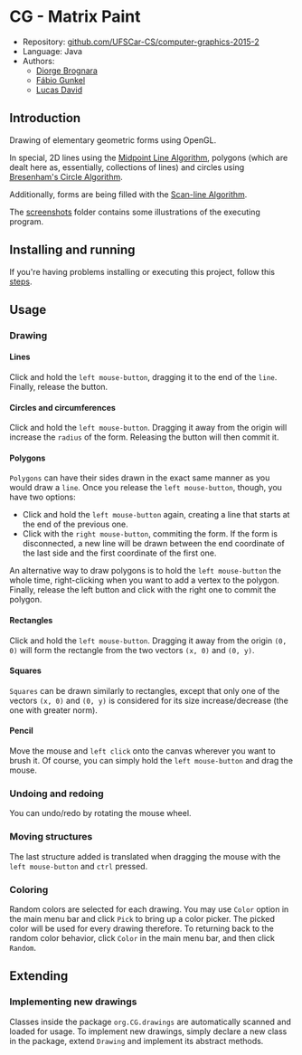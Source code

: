 ﻿# CG - Matrix Paint

* Repository: [github.com/UFSCar-CS/computer-graphics-2015-2](https://github.com/UFSCar-CS/computer-graphics-2015-2)
* Language: Java
* Authors:
  * [Diorge Brognara](https://github.com/diorge)
  * [Fábio Gunkel](https://github.com/Chuckrute)
  * [Lucas David](https://github.com/lucasdavid)

## Introduction

Drawing of elementary geometric forms using OpenGL.

In special, 2D lines using the [Midpoint Line Algorithm](http://www.mat.univie.ac.at/~kriegl/Skripten/CG/node25.html),
polygons (which are dealt here as, essentially, collections of lines) and circles using
[Bresenham's Circle Algorithm](http://web.engr.oregonstate.edu/~sllu/bcircle.pdf).

Additionally, forms are being filled with the [Scan-line Algorithm](https://github.com/UFSCar-CS/computer-graphics-2015-2/blob/master/pixel-painter/src/org/CG/infrastructure/ScanLineAlgorithm.java).

The [screenshots](http://https://github.com/UFSCar-CS/computer-graphics-2015-2/blob/master/pixel-painter/screenshots) folder contains some illustrations of the executing program.

## Installing and running

If you're having problems installing or executing this project,
follow this [steps](https://github.com/UFSCar-CS/computer-graphics-2015-2/blob/master/pixel-painter/INSTALL.md).

## Usage

### Drawing
#### Lines
Click and hold the `left mouse-button`, dragging it to the end of the `line`.
Finally, release the button.

#### Circles and circumferences
Click and hold the `left mouse-button`. Dragging it away from the origin will increase the `radius`
of the form. Releasing the button will then commit it.

#### Polygons
`Polygons` can have their sides drawn in the exact same manner as you would draw a `line`.
Once you release the `left mouse-button`, though, you have two options:

* Click and hold the `left mouse-button` again, creating a line that starts at the end of the previous one.
* Click with the `right mouse-button`, commiting the form. If the form is disconnected,
a new line will be drawn between the end coordinate of the last side and the first coordinate
of the first one.

An alternative way to draw polygons is to hold the `left mouse-button` the whole time,
right-clicking when you want to add a vertex to the polygon. Finally, release the left button
and click with the right one to commit the polygon.

#### Rectangles

Click and hold the `left mouse-button`. Dragging it away from the origin `(0, 0)` will form the rectangle
from the two vectors `(x, 0)` and `(0, y)`.

#### Squares

`Squares` can be drawn similarly to rectangles, except that only one of the vectors `(x, 0)` and `(0, y)`
is considered for its size increase/decrease (the one with greater norm).

#### Pencil

Move the mouse and `left click` onto the canvas wherever you want to brush it. Of course, you can simply
hold the `left mouse-button` and drag the mouse.

### Undoing and redoing
You can undo/redo by rotating the mouse wheel.

### Moving structures
The last structure added is translated when dragging the mouse with the `left mouse-button` and `ctrl` pressed.

### Coloring
Random colors are selected for each drawing. You may use `Color` option in the main menu bar and click `Pick`
to bring up a color picker. The picked color will be used for every drawing therefore. To returning back
to the random color behavior, click `Color` in the main menu bar, and then click `Random`.

## Extending

### Implementing new drawings

Classes inside the package `org.CG.drawings` are automatically scanned and loaded for usage.
To implement new drawings, simply declare a new class in the package,
extend `Drawing` and implement its abstract methods.
